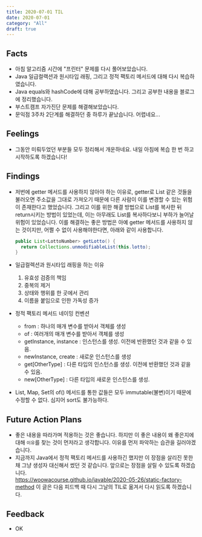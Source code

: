```yaml
---
title: 2020-07-01 TIL
date: 2020-07-01
category: "All"
draft: true
---
```


## Facts

- 아침 알고리즘 시간에 "프린터" 문제를 다시 풀어보았습니다.
- Java 일급컬랙션과 원시타입 래핑, 그리고 정적 팩토리 메서드에 대해 다시 복습하였습니다.
- Java equals와 hashCode에 대해 공부하였습니다. 그리고 공부한 내용을 블로그에 정리했습니다.
- 부스트캠프 자가진단 문제를 해결해보았습니다.
- 문익점 3주차 2단계를 해결하던 중 하루가 끝났습니다. 어렵네요...

## Feelings

- 그동안 미뤄두었던 부분들 모두 정리해서 개운하네요. 내일 아침에 복습 한 번 하고 시작하도록 하겠습니다!

## Findings

- 저번에 getter 메서드를 사용하지 않아야 하는 이유로, getter로 List 같은 것들을 불러오면 주소값을 그대로 가져오기 때문에 다른 사람이 이를 변경할 수 있는 위험이 존재한다고 했었습니다. 그리고 이를 위한 해결 방법으로 List를 복사한 뒤 return시키는 방법이 있었는데, 이는 아무래도 List를 복사하다보니 부하가 늘어날 위험이 있었습니다. 이를 해결하는 좋은 방법은 아예 getter 메서드를 사용하지 않는 것이지만, 어쩔 수 없이 사용해야한다면, 아래와 같이 사용합니다.

  ```java
  public List<LottoNumber> getLotto() {
    return Collections.unmodifiableList(this.lotto);
  }
  ```

- 일급컬렉션과 원시타입 래핑을 하는 이유
  1. 유효성 검증의 책임
  2. 중복의 제거
  3. 상태와 행위를 한 곳에서 관리
  4. 이름을 붙임으로 인한 가독성 증가

- 정적 팩토리 메서드 네이밍 컨벤션
  - from : 하나의 매개 변수를 받아서 객체를 생성  
  - of : 여러개의 매개 변수를 받아서 객체를 생성  
  - getInstance, instance : 인스턴스를 생성. 이전에 반환했던 것과 같을 수 있음.  
  - newInstance, create : 새로운 인스턴스를 생성  
  - get[OtherType] : 다른 타입의 인스턴스를 생성. 이전에 반환했던 것과 같을 수 있음.  
  - new[OtherType] : 다른 타입의 새로운 인스턴스를 생성.  

- List, Map, Set의 of() 메서드를 통한 값들은 모두 immutable(불변)이기 때문에 수정할 수 없다. 심지어 sort도 불가능하다.

## Future Action Plans

- 좋은 내용을 따라가며 적용하는 것은 좋습니다. 하지만 이 좋은 내용이 왜 좋은지에 대해 `이유`를 찾는 것이 먼저라고 생각합니다. 이유를 먼저 파악하는 습관을 길러야겠습니다.
- 지금까지 Java에서 정적 팩토리 메서드를 사용하긴 했지만 이 장점을 살리진 못한채 그냥 생성자 대신해서 썼던 것 같습니다. 앞으로는 장점을 살릴 수 있도록 하겠습니다.  
https://woowacourse.github.io/javable/2020-05-26/static-factory-method 이 글은 다음 피드백 때 다시 그날의 TIL로 옮겨서 다시 읽도록 하겠습니다.

## Feedback

- OK
